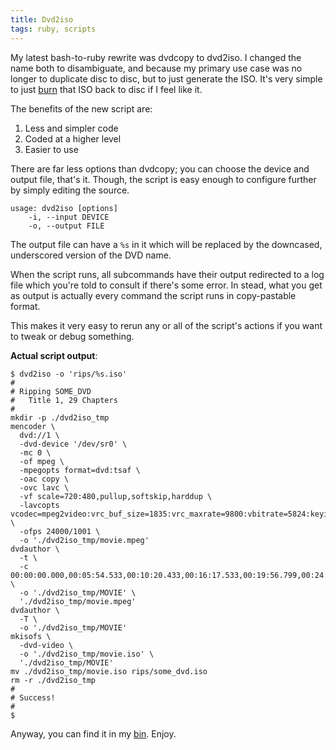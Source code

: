```yaml
---
title: Dvd2iso
tags: ruby, scripts
---
```


My latest bash-to-ruby rewrite was dvdcopy to dvd2iso. I changed the 
name both to disambiguate, and because my primary use case was no longer 
to duplicate disc to disc, but to just generate the ISO. It's very 
simple to just [burn][] that ISO back to disc if I feel like it.

[burn]: https://github.com/pbrisbin/scripts/blob/master/burn

The benefits of the new script are:

1. Less and simpler code
2. Coded at a higher level
3. Easier to use

There are far less options than dvdcopy; you can choose the device and 
output file, that's it. Though, the script is easy enough to configure 
further by simply editing the source.

```
usage: dvd2iso [options]
    -i, --input DEVICE
    -o, --output FILE
```

The output file can have a `%s` in it which will be replaced by the 
downcased, underscored version of the DVD name.

When the script runs, all subcommands have their output redirected to 
a log file which you're told to consult if there's some error. In stead, 
what you get as output is actually every command the script runs in 
copy-pastable format.

This makes it very easy to rerun any or all of the script's actions 
if you want to tweak or debug something.

**Actual script output**:

```
$ dvd2iso -o 'rips/%s.iso'
#
# Ripping SOME_DVD
#   Title 1, 29 Chapters
#
mkdir -p ./dvd2iso_tmp
mencoder \
  dvd://1 \
  -dvd-device '/dev/sr0' \
  -mc 0 \
  -of mpeg \
  -mpegopts format=dvd:tsaf \
  -oac copy \
  -ovc lavc \
  -vf scale=720:480,pullup,softskip,harddup \
  -lavcopts vcodec=mpeg2video:vrc_buf_size=1835:vrc_maxrate=9800:vbitrate=5824:keyint=18:vstrict=0:aspect=16/9:ilme:ildct \
  -ofps 24000/1001 \
  -o './dvd2iso_tmp/movie.mpeg'
dvdauthor \
  -t \
  -c 00:00:00.000,00:05:54.533,00:10:20.433,00:16:17.533,00:19:56.799,00:24:11.266,00:31:35.866,00:36:28.600,00:37:53.700,00:41:07.067,00:43:30.367,00:47:22.067,00:50:41.700,00:52:27.966,00:55:32.433,00:57:28.100,01:01:05.300,01:03:35.234,01:05:46.634,01:09:14.700,01:11:13.133,01:11:59.299,01:16:17.266,01:19:36.100,01:21:59.533,01:23:34.467,01:26:57.100,01:28:13.767,01:33:49.667 \
  -o './dvd2iso_tmp/MOVIE' \
  './dvd2iso_tmp/movie.mpeg'
dvdauthor \
  -T \
  -o './dvd2iso_tmp/MOVIE'
mkisofs \
  -dvd-video \
  -o './dvd2iso_tmp/movie.iso' \
  './dvd2iso_tmp/MOVIE'
mv ./dvd2iso_tmp/movie.iso rips/some_dvd.iso
rm -r ./dvd2iso_tmp
#
# Success!
#
$
```

Anyway, you can find it in my [bin][]. Enjoy.

[bin]: https://github.com/pbrisbin/scripts/blob/master/dvd2iso

